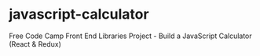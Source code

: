 # javascript-calculator
Free Code Camp Front End Libraries Project - Build a JavaScript Calculator (React &amp; Redux)
